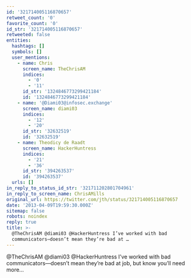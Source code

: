 ```yaml
---
id: '321714005116870657'
retweet_count: '0'
favorite_count: '0'
id_str: '321714005116870657'
retweeted: false
entities:
  hashtags: []
  symbols: []
  user_mentions:
    - name: Chris
      screen_name: TheChrisAM
      indices:
        - '0'
        - '11'
      id_str: '1324846773299421184'
      id: '1324846773299421184'
    - name: '@Diami03@infosec.exchange'
      screen_name: diami03
      indices:
        - '12'
        - '20'
      id_str: '32632519'
      id: '32632519'
    - name: Theodicy de Raadt
      screen_name: HackerHuntress
      indices:
        - '21'
        - '36'
      id_str: '394263537'
      id: '394263537'
  urls: []
in_reply_to_status_id_str: '321711202801704961'
in_reply_to_screen_name: ChrisAMills
original_url: https://twitter.com/jth/status/321714005116870657
date: '2013-04-09T19:59:30.000Z'
sitemap: false
robots: noindex
reply: true
title: >-
  @TheChrisAM @diami03 @HackerHuntress I’ve worked with bad
  communicators—doesn’t mean they’re bad at …
---
```


@TheChrisAM @diami03 @HackerHuntress I’ve worked with bad communicators—doesn’t mean they’re bad at job, but know you’ll need more…